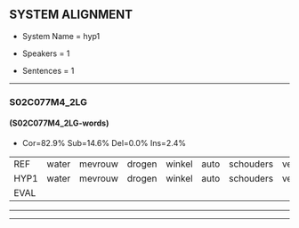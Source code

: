 
## SYSTEM ALIGNMENT

- System Name = hyp1

- Speakers = 1

- Sentences = 1

---

### S02C077M4_2LG

#### (S02C077M4_2LG-words)

- Cor=82.9%	Sub=14.6%	Del=0.0%	Ins=2.4%

|  |  |  |  |  |  |  |  |  |  |  |  |  |  |  |  |  |  |  |  |  |  |  |  |  |  |  |  |  |  |  |  |  |  |  |  |  |  |  |  |  |  |
|:--- |:---:|:---:|:---:|:---:|:---:|:---:|:---:|:---:|:---:|:---:|:---:|:---:|:---:|:---:|:---:|:---:|:---:|:---:|:---:|:---:|:---:|:---:|:---:|:---:|:---:|:---:|:---:|:---:|:---:|:---:|:---:|:---:|:---:|:---:|:---:|:---:|:---:|:---:|:---:|:---:|:---:|
| REF | water | mevrouw | drogen | winkel | auto | schouders | verhaal | koning | moeilijk | speelplaats | drinken | hoofdpijn | regen | vliegtuig | stoppen | opnieuw | gooien | sneeuwen | moeder | liedje | potlood | fietsbel | vinger | dichtbij | meisje | chauffeur | muziek | waarom | scheuren | lawaai | zwemmen | vuurwerk | appel | cola | kussen | eerste | circus | kleuren | voetbal |  | vlinder |
| HYP1 | water | mevrouw | drogen | winkel | auto | schouders | verhaal | koning | moeilijk | speelblad | drinken | hoofdpijn | regen | vliegtuig | stoppen | opnieuw | gooien | sneeuwen | moeder | nieke | potlout | fietsbal | vinger | dichtbij | meisje | chauffeur | muziek | waarom | scheuren | lawaai | zwemmen | vuurwerk | appel | colan | kussen | eerste | circus | kleuren | voetbal | k | vinder |
| EVAL |  |  |  |  |  |  |  |  |  | S |  |  |  |  |  |  |  |  |  | S | S | S |  |  |  |  |  |  |  |  |  |  |  | S |  |  |  |  |  | I | S |
---

---
